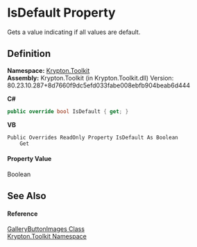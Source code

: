 # IsDefault Property


Gets a value indicating if all values are default.



## Definition
**Namespace:** <a href="79d2eac2-21f4-54ff-7552-b20c33c30600.md">Krypton.Toolkit</a>  
**Assembly:** Krypton.Toolkit (in Krypton.Toolkit.dll) Version: 80.23.10.287+8d7660f9dc5efd033fabe008ebfb904beab6d444

**C#**
``` C#
public override bool IsDefault { get; }
```
**VB**
``` VB
Public Overrides ReadOnly Property IsDefault As Boolean
	Get
```



#### Property Value
Boolean

## See Also


#### Reference
<a href="98a671a7-f22e-5911-b561-5a9790b32abf.md">GalleryButtonImages Class</a>  
<a href="79d2eac2-21f4-54ff-7552-b20c33c30600.md">Krypton.Toolkit Namespace</a>  
